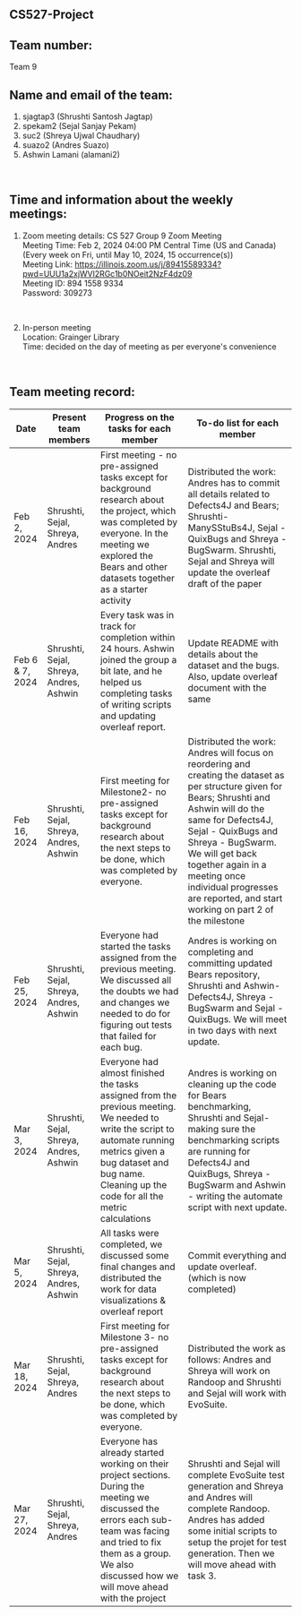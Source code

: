 ## CS527-Project

## Team number: 
Team 9
 <br>
 
## Name and email of the team: <br>
1. sjagtap3 (Shrushti Santosh Jagtap) <br>
2. spekam2 (Sejal Sanjay Pekam)  <br> 	
3. suc2 (Shreya Ujwal Chaudhary)  <br>
4. suazo2 (Andres Suazo)  <br>
5. Ashwin Lamani (alamani2) <br>
 <br>
 
## Time and information about the weekly meetings: <br>
1. Zoom meeting details: CS 527 Group 9 Zoom Meeting <br>
Meeting Time: Feb 2, 2024 04:00 PM Central Time (US and Canada) <br>
        (Every week on Fri, until May 10, 2024, 15 occurrence(s)) <br>
Meeting Link: https://illinois.zoom.us/j/89415589334?pwd=UUU1a2xjWVl2RGc1b0NOeit2NzF4dz09 <br>
Meeting ID: 894 1558 9334 <br>
Password: 309273 <br>
 <br>

 2. In-person meeting <br>
Location: Grainger Library <br>
Time: decided on the day of meeting as per everyone's convenience <br>
<br>

## Team meeting record: <br>

| Date  | Present team members | Progress on the tasks for each member | To-do list for each member |
| ------------- | ------------- | ------------- | ------------- |
| Feb 2, 2024  | Shrushti, Sejal, Shreya, Andres  | First meeting - no pre-assigned tasks except for background research about the project, which was completed by everyone. In the meeting we explored the Bears and other datasets together as a starter activity   | Distributed the work: Andres has to commit all details related to Defects4J and Bears; Shrushti- ManySStuBs4J, Sejal - QuixBugs and Shreya - BugSwarm. Shrushti, Sejal and Shreya will update the overleaf draft of the paper  |
| Feb 6 & 7, 2024  | Shrushti, Sejal, Shreya, Andres, Ashwin  |  Every task was in track for completion within 24 hours. Ashwin joined the group a bit late, and he helped us completing tasks of writing scripts and updating overleaf report.  | Update README with details about the dataset and the bugs. Also, update overleaf document with the same  |
| Feb 16, 2024  | Shrushti, Sejal, Shreya, Andres, Ashwin  | First meeting for Milestone2- no pre-assigned tasks except for background research about the next steps to be done, which was completed by everyone. | Distributed the work: Andres will focus on reordering and creating the dataset as per structure given for Bears; Shrushti and Ashwin will do the same for Defects4J, Sejal - QuixBugs and Shreya - BugSwarm. We will get back together again in a meeting once individual progresses are reported, and start working on part 2 of the milestone|
| Feb 25, 2024  | Shrushti, Sejal, Shreya, Andres, Ashwin  | Everyone had started the tasks assigned from the previous meeting. We discussed all the doubts we had and changes we needed to do for figuring out tests that failed for each bug. | Andres is working on completing and committing updated Bears repository, Shrushti and Ashwin- Defects4J, Shreya - BugSwarm and Sejal - QuixBugs. We will meet in two days with next update. |
| Mar 3, 2024  | Shrushti, Sejal, Shreya, Andres, Ashwin  | Everyone had almost finished the tasks assigned from the previous meeting. We needed to write the script to automate running metrics given a bug dataset and bug name. Cleaning up the code for all the metric calculations | Andres is working on cleaning up the code for Bears benchmarking, Shrushti and Sejal- making sure the benchmarking scripts are running for Defects4J and QuixBugs, Shreya - BugSwarm and Ashwin - writing the automate script with next update. |
| Mar 5, 2024  | Shrushti, Sejal, Shreya, Andres, Ashwin  | All tasks were completed, we discussed some final changes and distributed the work for data visualizations & overleaf report | Commit everything and update overleaf. (which is now completed) |
| Mar 18, 2024  | Shrushti, Sejal, Shreya, Andres  | First meeting for Milestone 3- no pre-assigned tasks except for background research about the next steps to be done, which was completed by everyone. | Distributed the work as follows: Andres and Shreya will work on Randoop and Shrushti and Sejal will work with EvoSuite. |
| Mar 27, 2024  | Shrushti, Sejal, Shreya, Andres  | Everyone has already started working on their project sections. During the meeting we discussed the errors each sub-team was facing and tried to fix them as a group. We also discussed how we will move ahead with the project| Shrushti and Sejal will complete EvoSuite test generation and Shreya and Andres will complete Randoop. Andres has added some initial scripts to setup the projet for test generation. Then we will move ahead with task 3. |


